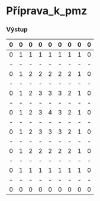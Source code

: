 # Příprava_k_pmz

### Výstup
| 0 | 0 | 0 | 0 | 0 | 0 | 0 | 0 | 0 |
| - | - | - | - | - | - | - | - | - |
| 0 | 1 | 1 | 1 | 1 | 1 | 1 | 1 | 0 |
| - | - | - | - | - | - | - | - | - |
| 0 | 1 | 2 | 2 | 2 | 2 | 2 | 1 | 0 |
| - | - | - | - | - | - | - | - | - |
| 0 | 1 | 2 | 3 | 3 | 3 | 2 | 1 | 0 |
| - | - | - | - | - | - | - | - | - |
| 0 | 1 | 2 | 3 | 4 | 3 | 2 | 1 | 0 |
| - | - | - | - | - | - | - | - | - |
| 0 | 1 | 2 | 3 | 3 | 3 | 2 | 1 | 0 |
| - | - | - | - | - | - | - | - | - |
| 0 | 1 | 2 | 2 | 2 | 2 | 2 | 1 | 0 |
| - | - | - | - | - | - | - | - | - |
| 0 | 1 | 1 | 1 | 1 | 1 | 1 | 1 | 0 |
| - | - | - | - | - | - | - | - | - |
| 0 | 0 | 0 | 0 | 0 | 0 | 0 | 0 | 0 |
